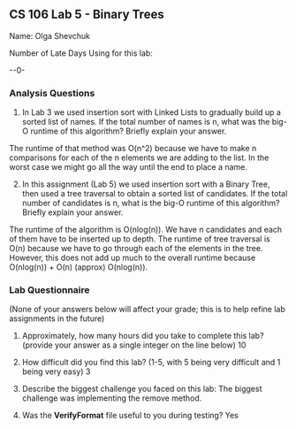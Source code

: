 ## CS 106 Lab 5 - Binary Trees

Name: Olga Shevchuk

Number of Late Days Using for this lab:

--0-

### Analysis Questions

1. In Lab 3 we used insertion sort with Linked Lists to gradually build up
a sorted list of names. If the total number of names is n, what was the big-O runtime
of this algorithm? Briefly explain your answer.

The runtime of that method was O(n^2) because we have to make n comparisons for each of the n elements we are adding to the list. In the worst case we might go all the way until the end to place a name. 

2. In this assignment (Lab 5) we used insertion sort with a Binary Tree, then
used a tree traversal to obtain a sorted list of candidates. If the total
number of candidates is n, what is the big-O runtime of this algorithm? Briefly 
explain your answer.

The runtime of the algorithm is O(nlog(n)). We have n candidates and each of them have to be inserted up to depth. The runtime of tree traversal is O(n) because we have to go through each of the elements in the tree. However, this does not add up much to the overall runtime because O(nlog(n)) + O(n) (approx) O(nlog(n)).

### Lab Questionnaire

(None of your answers below will affect your grade; this is to help refine lab
assignments in the future)

1. Approximately, how many hours did you take to complete this lab? (provide
  your answer as a single integer on the line below)
  10

2. How difficult did you find this lab? (1-5, with 5 being very difficult and 1
  being very easy)
  3

3. Describe the biggest challenge you faced on this lab:
The biggest challenge was implementing the remove method.

4. Was the **VerifyFormat** file useful to you during testing?
Yes
